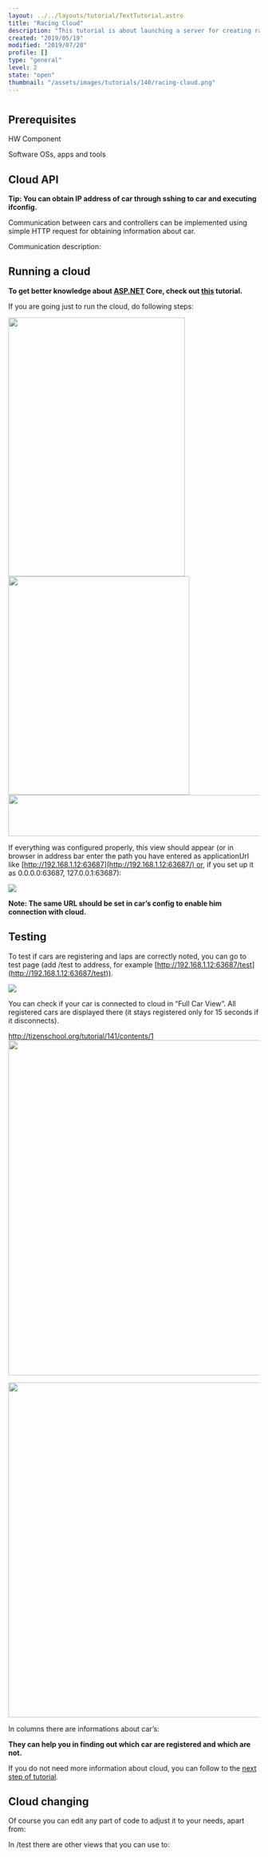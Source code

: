 ```yaml
---
layout: ../../layouts/tutorial/TextTutorial.astro
title: "Racing Cloud"
description: "This tutorial is about launching a server for creating race with a lot of cars and controllers."
created: "2019/05/19"
modified: "2019/07/20"
profile: []
type: "general"
level: 2
state: "open"
thumbnail: "/assets/images/tutorials/140/racing-cloud.png"
---
```


#

## Prerequisites



HW Component



Software OSs, apps and tools



## Cloud API



**Tip: You can obtain IP address of car through sshing to car and executing ifconfig.**



Communication between cars and controllers can be implemented using simple HTTP request for obtaining information about car.



Communication description:



## Running a cloud



**To get better knowledge about [ASP.NET](http://asp.net/) Core, check out [this](https://docs.microsoft.com/en-us/aspnet/core/tutorials/first-mvc-app-xplat/start-mvc?view=aspnetcore-2.1) tutorial.**



If you are going just to run the cloud, do following steps:



<img src="/assets/images/tutorials/140/page3_image1.png" style="height:519px; width:354px"/>



<img src="/assets/images/tutorials/140/page3_image2.png" style="height:438px; width:363px"/>



<img src="/assets/images/tutorials/140/page3_image3.png" style="height:83px; width:887px"/>



If everything was configured properly, this view should appear (or in browser in address bar enter the path you have entered as applicationUrl like [http://192.168.1.12:63687](http://192.168.1.12:63687/) or, if you set up it as 0.0.0.0:63687, 127.0.0.1:63687):

<img src="/assets/images/tutorials/140/page3_image4_1195.png" style="undefined"/>



**Note: The same URL should be set in car’s config to enable him connection with cloud.**



## Testing



To test if cars are registering and laps are correctly noted, you can go to test page (add /test to address, for example [http://192.168.1.12:63687/test](http://192.168.1.12:63687/test)).

<img src="/assets/images/tutorials/140/page4_image1_1195.png" style="undefined"/>



You can check if your car is connected to cloud in “Full Car View”. All registered cars are displayed there (it stays registered only for 15 seconds if it disconnects).

http://tizenschool.org/tutorial/141/contents/1
<img src="/assets/images/tutorials/140/page4_image2_1195.png" style="height:672px; width:1195px"/>

<img src="/assets/images/tutorials/140/page4_image3_1195.png" style="height:672px; width:1195px"/>



In columns there are informations about car’s:





**They can help you in finding out which car are registered and which are not.**



If you do not need more information about cloud, you can follow to the [next step of tutorial](http://tizenschool.org/tutorial/141/contents/1).

## Cloud changing



Of course you can edit any part of code to adjust it to your needs, apart from:





In /test there are other views that you can use to:


